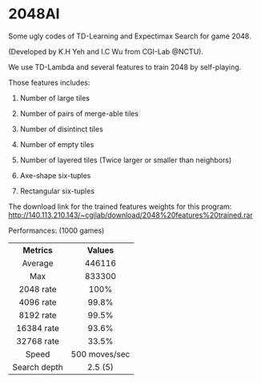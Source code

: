 # 2048AI

Some ugly codes of TD-Learning and Expectimax Search for game 2048. 

(Developed by K.H Yeh and I.C Wu from CGI-Lab @NCTU).

We use TD-Lambda and several features to train 2048 by self-playing.

Those features includes:

1. Number of large tiles

2. Number of pairs of merge-able tiles

3. Number of disintinct tiles

4. Number of empty tiles

5. Number of layered tiles (Twice larger or smaller than neighbors)

6. Axe-shape six-tuples

7. Rectangular six-tuples

The download link for the trained features weights for this program: 
http://140.113.210.143/~cgilab/download/2048%20features%20trained.rar

Performances: (1000 games)
<table>

<tr align=center> 
       <th>Metrics</th> 
       <th>Values</th> 
</tr> 
<tr align=center> 
        <td>Average</td> 
        <td>446116</td> 
</tr> 
<tr align=center> 
        <td>Max</td> 
        <td>833300</td> 
</tr>
<tr align=center> 
        <td>2048 rate</td> 
        <td>100%</td> 
</tr>
<tr align=center> 
        <td>4096 rate</td> 
        <td>99.8%</td> 
</tr>
<tr align=center> 
        <td>8192 rate</td> 
        <td>99.5%</td> 
</tr>
<tr align=center> 
        <td>16384 rate</td> 
        <td>93.6%</td> 
</tr>
<tr align=center> 
        <td>32768 rate</td> 
        <td>33.5%</td> 
</tr>
<tr align=center> 
        <td>Speed</td> 
        <td>500 moves/sec</td> 
</tr>
<tr align=center> 
        <td>Search depth</td> 
        <td>2.5 (5)</td> 
</tr>
              
</table>
